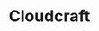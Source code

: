 ---
blog: https://blog.cloudcraft.co/
logohandle: cloudcraftco
sort: cloudcraft
title: Cloudcraft
twitter: https://x.com/cloudcraftco
website: https://www.cloudcraft.co/
---